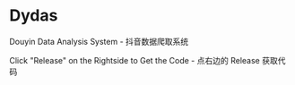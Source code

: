 # Dydas
Douyin Data Analysis System - 抖音数据爬取系统

Click "Release" on the Rightside to Get the Code - 点右边的 Release 获取代码
